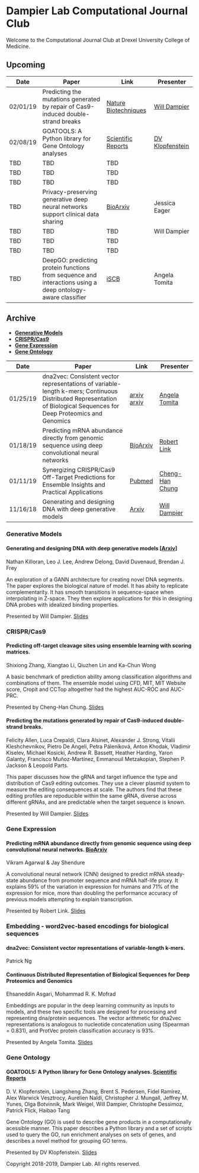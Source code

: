# Dampier Lab Computational Journal Club

Welcome to the Computational Journal Club at Drexel University College of Medicine.

## Upcoming

| Date | Paper | Link | Presenter |
|------|-------|------|-------|
|02/01/19| Predicting the mutations generated by repair of Cas9-induced double-strand breaks |[Nature Biotechniques](https://www.ncbi.nlm.nih.gov/pubmed/?term=30480667)| [Will Dampier](slidedecks/2019-02-01-crispr-edits/Allen-2018.ipynb) | 
|02/08/19|GOATOOLS: A Python library for Gene Ontology analyses|[Scientific Reports](https://www.nature.com/articles/s41598-018-28948-z.pdf)| [DV Klopfenstein](slidedecks/2019-02-08-GOEA/Klopfenstein-2018.ipynb) | 
| TBD | TBD | TBD |  |
| TBD | TBD | TBD |  |
| TBD | TBD | TBD |  |
| TBD | Privacy-preserving generative deep neural networks support clinical data sharing | [BioArxiv](https://www.biorxiv.org/content/early/2017/11/15/159756) | Jessica Eager | 
| TBD | TBD | TBD | Will Dampier | 
| TBD | TBD | TBD |  |
| TBD | TBD | TBD |  |
| TBD | DeepGO: predicting protein functions from sequence and interactions using a deep ontology-aware classifier | [iSCB](https://academic.oup.com/bioinformatics/article/34/4/660/4265461) | Angela Tomita |


## Archive

* [**Generative Models**](#generative-models)
* [**CRISPR/Cas9**](#crisprcas9)
* [**Gene Expression**](#xgene-expression)
* [**Gene Ontology**](#gene-ontology)

| Date | Paper | Link | Presenter |
|------|-------|------|-------|
| 01/25/19 | dna2vec: Consistent vector representations of variable-length k-mers; Continuous Distributed Representation of Biological Sequences for Deep Proteomics and Genomics | [arxiv](https://arxiv.org/pdf/1701.06279.pdf) [arxiv](https://arxiv.org/ftp/arxiv/papers/1503/1503.05140.pdf) | [Angela Tomita](slidedecks/2019-01-25-sequence-embedding/embedding.ipynb) |
| 01/18/19 | Predicting mRNA abundance directly from genomic sequence using deep convolutional neural networks | [BioArxiv](https://www.biorxiv.org/content/biorxiv/early/2018/10/12/416685.full.pdf) |  [Robert Link](slidedecks/2019-01-18-Xpresso/2019_01_18_Xpresso.ipynb) | 
| 01/11/19 | Synergizing CRISPR/Cas9 Off-Target Predictions for Ensemble Insights and Practical Applications | [Pubmed](https://www.ncbi.nlm.nih.gov/pubmed/30169558) | [Cheng-Han Chung](slidedecks/2019-01-11-crispr-ensemble/Zhang-2018June.ipynb) |
| 11/16/18 | Generating and designing DNA with deep generative models | [Arxiv](https://arxiv.org/abs/1712.06148) | [Will Dampier](slidedecks/2018-11-16-generative-dna/Killoran-2017.ipynb) | 



### Generative Models

#### Generating and designing DNA with deep generative models [[Arxiv](https://arxiv.org/abs/1712.06148)]
Nathan Killoran, Leo J. Lee, Andrew Delong, David Duvenaud, Brendan J. Frey 

An exploration of a GANN architecture for creating novel DNA segments. The paper explores the biological nature of model. It has abiity to replicate complementarity. It has smooth transitions in sequence-space when interpolating in Z-space. They then explore applications for this in designing DNA probes with idealized binding properties.

Presented by Will Dampier. [Slides](slidedecks/2018-11-16-generative-dna/Killoran-2017.ipynb)

### CRISPR/Cas9

#### Predicting off-target cleavage sites using ensemble learning with scoring matrices.
Shixiong Zhang, Xiangtao Li, Qiuzhen Lin and Ka-Chun Wong

A basic benchmark of prediction ability among classification algorithms and combinations of them. The ensemble model using CFD, MIT, MIT Website score, Cropit and CCTop altogether had the highest AUC-ROC and AUC-PRC. 

Presented by Cheng-Han Chung. [Slides](slidedecks/2019-01-11-crispr-ensemble/Zhang-2018June.ipynb)

#### Predicting the mutations generated by repair of Cas9-induced double-strand breaks.
Felicity Allen, Luca Crepaldi, Clara Alsinet, Alexander J. Strong, Vitalii Kleshchevnikov, Pietro De Angeli, Petra Páleníková, Anton Khodak, Vladimir Kiselev, Michael Kosicki, Andrew R. Bassett, Heather Harding, Yaron Galanty, Francisco Muñoz-Martínez, Emmanouil Metzakopian, Stephen P. Jackson & Leopold Parts.

This paper discusses how the gRNA and target influence the type and distribution of Cas9 editing outcomes. They use a clever plasmid system to measure the editing consequences at scale. The authors find that these editing profiles are repoducible within the same gRNA, diverse across different gRNAs, and are predictable when the target sequence is known.

Presented by Will Dampier. [Slides](slidedecks/2019-02-01-crispr-edits/Allen-2018.ipynb)


### Gene Expression

#### Predicting mRNA abundance directly from genomic sequence using deep convolutional neural networks. [BioArxiv](https://www.biorxiv.org/content/biorxiv/early/2018/10/12/416685.full.pdf)
Vikram Agarwal & Jay Shendure

A convolutional neural network (CNN) designed to predict mRNA steady-state abundance from promoter sequence and mRNA half-life proxy. It explains 59% of the variation in expression for humans and 71% of the expression for mice, more than doubling the performance accuracy of previous models attempting to explain transcription. 

Presented by Robert Link. [Slides](slidedecks/2019-01-18-Xpresso/2019_01_18_Xpresso.ipynb)

### Embedding - word2vec-based encodings for biological sequences

#### dna2vec: Consistent vector representations of variable-length k-mers.
Patrick Ng

#### Continuous Distributed Representation of Biological Sequences for Deep Proteomics and Genomics
Ehsaneddin Asgari, Mohammad R. K. Mofrad

Embeddings are popular in the deep learning community as inputs to models, and these two specific tools are designed for processing and representing dna/protein sequences. The vector arithmetic for dna2vec representations is analogous to nucleotide concatenation using (Spearman = 0.831), and ProtVec protein classification accuracy is 93%.

Presented by Angela Tomita. [Slides](slidedecks/2019-01-25-sequence-embedding/embedding.ipynb)

### Gene Ontology

#### GOATOOLS: A Python library for Gene Ontology analyses. [Scientific Reports](https://www.nature.com/articles/s41598-018-28948-z.pdf)
D. V. Klopfenstein, Liangsheng Zhang, Brent S. Pedersen, Fidel Ramírez, Alex Warwick Vesztrocy, Aurélien Naldi, Christopher J. Mungall, Jeffrey M. Yunes, Olga Botvinnik, Mark Weigel, Will Dampier, Christophe Dessimoz, Patrick Flick, Haibao Tang

Gene Ontology (GO) is used to describe gene products in a computationally acessible manner. This paper describes a Python library and a set of scripts used to query the GO, run enrichment analyses on sets of genes, and describes a novel method for grouping GO terms.

Presented by DV Klopfenstein. [Slides](slidedecks/2019-02-08-GOEA/Klopfenstein-2018.ipynb)

Copyright 2018-2019, Dampier Lab. All rights reserved.
